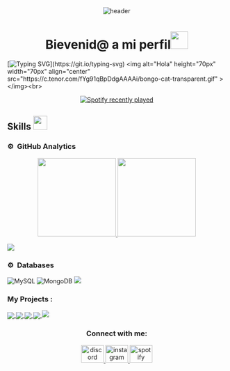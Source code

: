 <div align="center" width="100">
  <img src="https://capsule-render.vercel.app/api?color=0:1408d0,50:0860d0,100:08c4d0&height=250&section=header&text=My%20Github%20Profile&fontSize=40&type=waving&fontColor=fefefe&&animation=fadeIn"
  alt="header"/>
</div>

<h1  align="center">Bievenid@ a mi perfil<img height="40" src="https://emoji.gg/assets/emoji/7333-parrotdance.gif"></h1>


 
[![Typing SVG](https://readme-typing-svg.demolab.com?font=Fira+Code&size=26&duration=2999&pause=1000&color=FFFFFF&center=true&width=435&lines=Hola!%2C+soy+Fran.)](https://git.io/typing-svg)
<img alt="Hola" height="70px" width="70px" align="center" src="https://c.tenor.com/fYg91qBpDdgAAAAi/bongo-cat-transparent.gif" ></img><br>
<div align="center">
  <a href="https://open.spotify.com/user/rwx1zmrvtv8fxo29tg9669bkh">
    <img src="https://spotify-recently-played-readme.vercel.app/api?user=rwx1zmrvtv8fxo29tg9669bkh&count=4&unique=true" alt="Spotify recently played"  />
  </a>
</div>
<h2> Skills <img src = "https://media2.giphy.com/media/QssGEmpkyEOhBCb7e1/giphy.gif?cid=ecf05e47a0n3gi1bfqntqmob8g9aid1oyj2wr3ds3mg700bl&rid=giphy.gif" width = 32px> </h2>



### ⚙️ &nbsp;GitHub Analytics

<p align="center">
<a href="https://github.com/Franciscolrf">
  <img height="180em" src="https://github-readme-stats-eight-theta.vercel.app/api?username=Franciscolrf&show_icons=true&theme=algolia&include_all_commits=true&count_private=true"/>
  <img height="180em" src="https://github-readme-stats-eight-theta.vercel.app/api/top-langs/?username=Franciscolrf&layout=compact&langs_count=8&theme=algolia"/>
</a>
</p>

 <img src="https://user-images.githubusercontent.com/73097560/115834477-dbab4500-a447-11eb-908a-139a6edaec5c.gif"> 

### ⚙️ &nbsp;Databases
![MySQL](https://img.shields.io/badge/MySQL-00f?style=flat-square&logo=mysql&logoColor=white)
![MongoDB](https://img.shields.io/badge/MongoDB-4ea94b?style=flat-square&logo=mongodb&logoColor=white)
 <img src="https://user-images.githubusercontent.com/73097560/115834477-dbab4500-a447-11eb-908a-139a6edaec5c.gif"> 
### My Projects :
  
<a href="https://github.com/Franciscolrf/pf_appweb_Inges">
  <img align="center" src="https://github-readme-stats.vercel.app/api/pin/?username=Franciscolrf&repo=pf_appweb_Inges&theme=tokyonight" />
</a>

<a href="https://github.com/Franciscolrf/gridLayout">
 <img align="center" src="https://github-readme-stats.vercel.app/api/pin/?username=Franciscolrf&repo=gridLayout&theme=tokyonight" />
</a>

<a href="https://github.com/Franciscolrf/Proyecto-3-BDA">
  <img align="center" src="https://github-readme-stats.vercel.app/api/pin/?username=Franciscolrf&repo=Proyecto-3-BDA&theme=tokyonight" />
</a>

<a href="https://github.com/Franciscolrf/Patron-Decorador_ArqSoft">
 <img align="center" src="https://github-readme-stats.vercel.app/api/pin/?username=Franciscolrf&repo=Patron-Decorador_ArqSoft&theme=tokyonight" />
</a>
 <img src="https://user-images.githubusercontent.com/73097560/115834477-dbab4500-a447-11eb-908a-139a6edaec5c.gif"> 
<!-- CONNECTION -->
     
<h3 align="center">Connect with me:</h3>

<div align="center">
  <a href="https://discord.com/users/265980074921164800" target="_blank">
    <img src="https://raw.githubusercontent.com/maurodesouza/profile-readme-generator/master/src/assets/icons/social/discord/default.svg" width="52" height="40" alt="discord logo"  />
  </a>
  <a href="https://www.instagram.com/fran.lr02/" target="_blank">
    <img src="https://raw.githubusercontent.com/maurodesouza/profile-readme-generator/master/src/assets/icons/social/instagram/default.svg" width="52" height="40" alt="instagram logo"  />
  </a>
  <a href="https://open.spotify.com/user/rwx1zmrvtv8fxo29tg9669bkh" target="_blank">
     <img src="https://github.com/user-attachments/assets/43037adb-0312-400a-bc38-a6201c3878ff" width="52" height="40" alt="spotify logo"  />
  </a>
</div>



